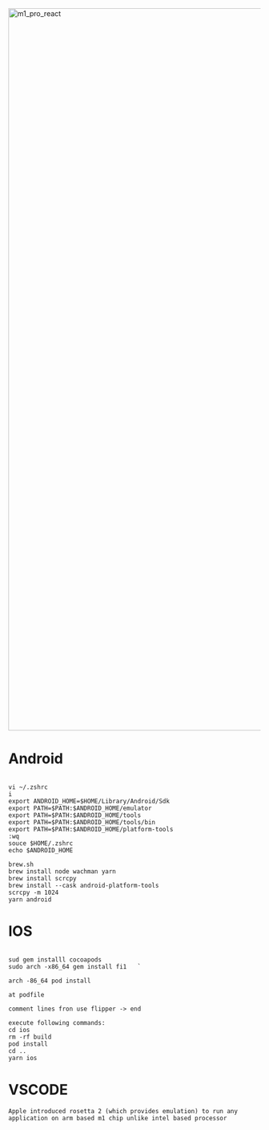 <img width="1440" alt="m1_pro_react" src="https://user-images.githubusercontent.com/43849911/123555586-465c6200-d7a4-11eb-8e03-dbc18a5c5685.png">

# Android 

```

vi ~/.zshrc
i
export ANDROID_HOME=$HOME/Library/Android/Sdk
export PATH=$PATH:$ANDROID_HOME/emulator
export PATH=$PATH:$ANDROID_HOME/tools
export PATH=$PATH:$ANDROID_HOME/tools/bin
export PATH=$PATH:$ANDROID_HOME/platform-tools
:wq
souce $HOME/.zshrc
echo $ANDROID_HOME

brew.sh
brew install node wachman yarn
brew install scrcpy
brew install --cask android-platform-tools
scrcpy -m 1024 
yarn android
```

# IOS

```

sud gem installl cocoapods
sudo arch -x86_64 gem install fi1   `

arch -86_64 pod install

at podfile

comment lines fron use flipper -> end

execute following commands:
cd ios
rm -rf build
pod install
cd ..
yarn ios
```

# VSCODE

```
Apple introduced rosetta 2 (which provides emulation) to run any application on arm based m1 chip unlike intel based processor
```

